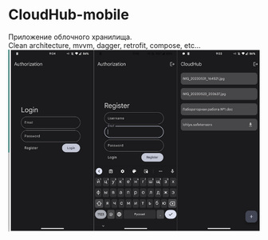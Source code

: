 # CloudHub-mobile
Приложение облочного хранилища.\
Clean architecture, mvvm, dagger, retrofit, compose, etc...
![Screenshot](https://github.com/ItsCh1ya/CloudHub-mobile/blob/master/resources/screenshot.png)